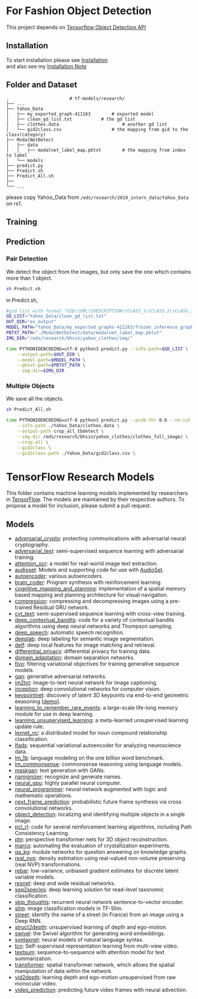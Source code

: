 # For Fashion Object Detection
This project depends on <a href='object_detection'>Tensorflow Object Detection API</a><br>
## Installation
To start installation please see <a href='object_detection/g3doc/installation.md'>Installation</a><br> and also see my <a href='object_detection/g3doc/Installation_Note.md'>Installation Note</a><br>

## Folder and Dataset
    .				  		# tf-models/research/
    ├── ...
    ├── Yahoo_Data                    		
    │   ├── my_exported_graph-411163		# exported model
    │   ├── clean_gd_list.txt			# the gd list 
    |   ├── clothes.data               	        # another gd list
    │   └── gid2class.csv     		        # the mapping from gid to the class(category)
    ├── ModalNetDetect
    │   ├── data   
    │	│   ├── modalnet_label_map.pbtxt        # the mapping from index to label
    │   └── models                		              
    ├── predict.py
    ├── Predict.sh
    ├── Predict_All.sh
    ├── 
    └── ...
please copy Yahoo_Data from `/eds/research/2019_intern_data/Yahoo_Data` on rs1.
## Training

## Prediction 

### Pair Detection
We detect the object from the images, but only save the one which contains more than 1 object.
```bash
sh Predict.sh 
```
in Predict.sh,
```bash
#gid list with format "GID\tURL\tDESCRIPTION\tCLASS_1\tCLASS_2\tCLASS_3\tCLASS_4\t"
GD_LIST="Yahoo_Data/clean_gd_list.txt"
OUT_DIR="ex_output"
MODEL_PATH="Yahoo_Data/my_exported_graphs-411163/frozen_inference_graph.pb" 
PBTXT_PATH="./ModalNetDetect/data/modalnet_label_map.pbtxt"
IMG_DIR="/eds/research/bhsin/yahoo_clothes/img/"

time PYTHONIOENCODING=utf-8 python3 predict.py --info-path=$GD_LIST \
	--output-path=$OUT_DIR \
	--model-path=$MODEL_PATH \
	--pbtxt-path=$PBTXT_PATH \
	--img-dir=$IMG_DIR
```
### Multiple Objects
We save all the objects.
```bash
sh Predict_All.sh
```
```bash
time PYTHONIOENCODING=utf-8 python3 predict.py --prob-thr 0.6 --no-cut \
	--info-path ./Yahoo_Data/clothes.data \
	--output-path crop_all_tbdetect \
	--img-dir /eds/research/bhsin/yahoo_clothes/clothes_full_image/ \
	--crop-all \
	--gid2class \
	--gid2class-path ./Yahoo_Data/gid2class.csv \

```



# TensorFlow Research Models

This folder contains machine learning models implemented by researchers in
[TensorFlow](https://tensorflow.org). The models are maintained by their
respective authors. To propose a model for inclusion, please submit a pull
request.

## Models

-   [adversarial_crypto](adversarial_crypto): protecting communications with
    adversarial neural cryptography.
-   [adversarial_text](adversarial_text): semi-supervised sequence learning with
    adversarial training.
-   [attention_ocr](attention_ocr): a model for real-world image text
    extraction.
-   [audioset](audioset): Models and supporting code for use with
    [AudioSet](http://g.co/audioset).
-   [autoencoder](autoencoder): various autoencoders.
-   [brain_coder](brain_coder): Program synthesis with reinforcement learning.
-   [cognitive_mapping_and_planning](cognitive_mapping_and_planning):
    implementation of a spatial memory based mapping and planning architecture
    for visual navigation.
-   [compression](compression): compressing and decompressing images using a
    pre-trained Residual GRU network.
-   [cvt_text](cvt_text): semi-supervised sequence learning with cross-view
    training.
-   [deep_contextual_bandits](deep_contextual_bandits): code for a variety of contextual bandits algorithms using deep neural networks and Thompson sampling.
-   [deep_speech](deep_speech): automatic speech recognition.
-   [deeplab](deeplab): deep labeling for semantic image segmentation.
-   [delf](delf): deep local features for image matching and retrieval.
-   [differential_privacy](differential_privacy): differential privacy for training
    data.
-   [domain_adaptation](domain_adaptation): domain separation networks.
-   [fivo](fivo): filtering variational objectives for training generative
    sequence models.
-   [gan](gan): generative adversarial networks.
-   [im2txt](im2txt): image-to-text neural network for image captioning.
-   [inception](inception): deep convolutional networks for computer vision.
-   [keypointnet](keypointnet): discovery of latent 3D keypoints via end-to-end
    geometric eeasoning [[demo](https://keypointnet.github.io/)].
-   [learning_to_remember_rare_events](learning_to_remember_rare_events): a
    large-scale life-long memory module for use in deep learning.
-   [learning_unsupervised_learning](learning_unsupervised_learning): a
    meta-learned unsupervised learning update rule.
-   [lexnet_nc](lexnet_nc): a distributed model for noun compound relationship
    classification.
-   [lfads](lfads): sequential variational autoencoder for analyzing
    neuroscience data.
-   [lm_1b](lm_1b): language modeling on the one billion word benchmark.
-   [lm_commonsense](lm_commonsense): commonsense reasoning using language models.
-   [maskgan](maskgan): text generation with GANs.
-   [namignizer](namignizer): recognize and generate names.
-   [neural_gpu](neural_gpu): highly parallel neural computer.
-   [neural_programmer](neural_programmer): neural network augmented with logic
    and mathematic operations.
-   [next_frame_prediction](next_frame_prediction): probabilistic future frame
    synthesis via cross convolutional networks.
-   [object_detection](object_detection): localizing and identifying multiple
    objects in a single image.
-   [pcl_rl](pcl_rl): code for several reinforcement learning algorithms,
    including Path Consistency Learning.
-   [ptn](ptn): perspective transformer nets for 3D object reconstruction.
-   [marco](marco): automating the evaluation of crystallization experiments.
-   [qa_kg](qa_kg): module networks for question answering on knowledge graphs.
-   [real_nvp](real_nvp): density estimation using real-valued non-volume
    preserving (real NVP) transformations.
-   [rebar](rebar): low-variance, unbiased gradient estimates for discrete
    latent variable models.
-   [resnet](resnet): deep and wide residual networks.
-   [seq2species](seq2species): deep learning solution for read-level taxonomic
    classification.
-   [skip_thoughts](skip_thoughts): recurrent neural network sentence-to-vector
    encoder.
-   [slim](slim): image classification models in TF-Slim.
-   [street](street): identify the name of a street (in France) from an image
    using a Deep RNN.
-   [struct2depth](struct2depth): unsupervised learning of depth and ego-motion.
-   [swivel](swivel): the Swivel algorithm for generating word embeddings.
-   [syntaxnet](syntaxnet): neural models of natural language syntax.
-   [tcn](tcn): Self-supervised representation learning from multi-view video.
-   [textsum](textsum): sequence-to-sequence with attention model for text
    summarization.
-   [transformer](transformer): spatial transformer network, which allows the
    spatial manipulation of data within the network.
-   [vid2depth](vid2depth): learning depth and ego-motion unsupervised from
    raw monocular video.
-   [video_prediction](video_prediction): predicting future video frames with
    neural advection.
